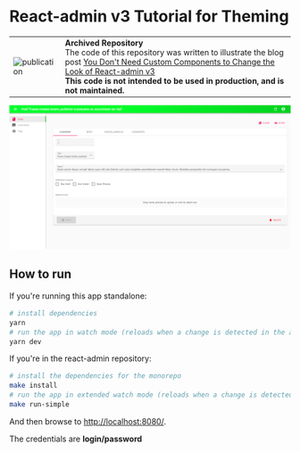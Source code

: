 # React-admin v3 Tutorial for Theming

<table>
  <tr>
    <td><img width="60" src="https://cdnjs.cloudflare.com/ajax/libs/octicons/8.5.0/svg/book.svg" alt="publication" /></td>
    <td><strong>Archived Repository</strong><br /> The code of this repository was written to illustrate the blog post <a href="https://marmelab.com/blog/2020/09/01/react-admin-tutorials-build-your-own-theme.html">You Don't Need Custom Components to Change the Look of React-admin v3</a><br /><strong>This code is not intended to be used in production, and is not maintained.</strong></td>
  </tr>
</table>

![Screenshot](./assets/final-result.png)

## How to run

If you're running this app standalone:

```sh
# install dependencies
yarn
# run the app in watch mode (reloads when a change is detected in the app code)
yarn dev
```

If you're in the react-admin repository:

```sh
# install the dependencies for the monorepo
make install
# run the app in extended watch mode (reloads when a change is detected in the app code and in the packages code)
make run-simple
```

And then browse to [http://localhost:8080/](http://localhost:8080/).

The credentials are **login/password**
